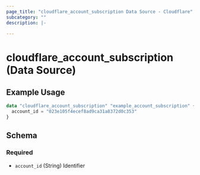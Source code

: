 ```yaml
---
page_title: "cloudflare_account_subscription Data Source - Cloudflare"
subcategory: ""
description: |-
  
---
```


# cloudflare_account_subscription (Data Source)



## Example Usage

```terraform
data "cloudflare_account_subscription" "example_account_subscription" {
  account_id = "023e105f4ecef8ad9ca31a8372d0c353"
}
```

<!-- schema generated by tfplugindocs -->
## Schema

### Required

- `account_id` (String) Identifier


